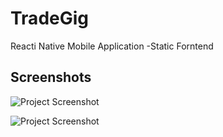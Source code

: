 # TradeGig

Reacti Native Mobile Application -Static Forntend

## Screenshots

![Project Screenshot](1.png)

![Project Screenshot](2.png)